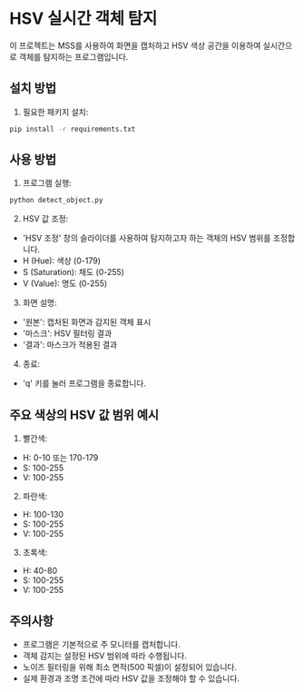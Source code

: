 # HSV 실시간 객체 탐지

이 프로젝트는 MSS를 사용하여 화면을 캡처하고 HSV 색상 공간을 이용하여 실시간으로 객체를 탐지하는 프로그램입니다.

## 설치 방법

1. 필요한 패키지 설치:
```bash
pip install -r requirements.txt
```

## 사용 방법

1. 프로그램 실행:
```bash
python detect_object.py
```

2. HSV 값 조정:
- 'HSV 조정' 창의 슬라이더를 사용하여 탐지하고자 하는 객체의 HSV 범위를 조정합니다.
- H (Hue): 색상 (0-179)
- S (Saturation): 채도 (0-255)
- V (Value): 명도 (0-255)

3. 화면 설명:
- '원본': 캡처된 화면과 감지된 객체 표시
- '마스크': HSV 필터링 결과
- '결과': 마스크가 적용된 결과

4. 종료:
- 'q' 키를 눌러 프로그램을 종료합니다.

## 주요 색상의 HSV 값 범위 예시

1. 빨간색:
- H: 0-10 또는 170-179
- S: 100-255
- V: 100-255

2. 파란색:
- H: 100-130
- S: 100-255
- V: 100-255

3. 초록색:
- H: 40-80
- S: 100-255
- V: 100-255

## 주의사항
- 프로그램은 기본적으로 주 모니터를 캡처합니다.
- 객체 감지는 설정된 HSV 범위에 따라 수행됩니다.
- 노이즈 필터링을 위해 최소 면적(500 픽셀)이 설정되어 있습니다.
- 실제 환경과 조명 조건에 따라 HSV 값을 조정해야 할 수 있습니다. 